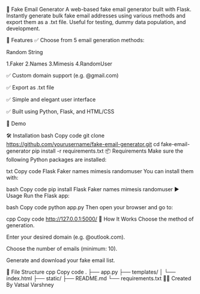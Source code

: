 📧 Fake Email Generator
A web-based fake email generator built with Flask. Instantly generate bulk fake email addresses using various methods and export them as a .txt file. Useful for testing, dummy data population, and development.

🔧 Features
✅ Choose from 5 email generation methods:

Random String

1.Faker
2.Names
3.Mimesis
4.RandomUser

✅ Custom domain support (e.g. @gmail.com)

✅ Export as .txt file

✅ Simple and elegant user interface

✅ Built using Python, Flask, and HTML/CSS

🚀 Demo

🛠 Installation
bash
Copy code
git clone https://github.com/yourusername/fake-email-generator.git
cd fake-email-generator
pip install -r requirements.txt
📦 Requirements
Make sure the following Python packages are installed:

txt
Copy code
Flask
Faker
names
mimesis
randomuser
You can install them with:

bash
Copy code
pip install Flask Faker names mimesis randomuser
▶️ Usage
Run the Flask app:

bash
Copy code
python app.py
Then open your browser and go to:

cpp
Copy code
http://127.0.0.1:5000/
🧪 How It Works
Choose the method of generation.

Enter your desired domain (e.g. @outlook.com).

Choose the number of emails (minimum: 10).

Generate and download your fake email list.

📂 File Structure
cpp
Copy code
.
├── app.py
├── templates/
│   └── index.html
├── static/
├── README.md
└── requirements.txt
👨‍💻 Created By
Vatsal Varshney

